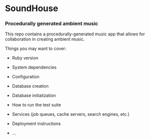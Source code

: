 # SoundHouse

### Procedurally generated ambient music

This repo contains a procedurally-generated music app that allows for collaboration in creating ambient music.


Things you may want to cover:

* Ruby version

* System dependencies

* Configuration

* Database creation

* Database initialization

* How to run the test suite

* Services (job queues, cache servers, search engines, etc.)

* Deployment instructions

* ...
